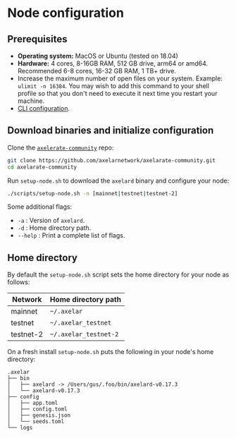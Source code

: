 # Node configuration

## Prerequisites

- **Operating system:** MacOS or Ubuntu (tested on 18.04)
- **Hardware:** 4 cores, 8-16GB RAM, 512 GB drive, arm64 or amd64. Recommended 6-8 cores, 16-32 GB RAM, 1 TB+ drive.
- Increase the maximum number of open files on your system. Example: `ulimit -n 16384`. You may wish to add this command to your shell profile so that you don't need to execute it next time you restart your machine.
- [CLI configuration](config-cli).

## Download binaries and initialize configuration

Clone the [`axelerate-community`](https://github.com/axelarnetwork/axelarate-community) repo:

```bash
git clone https://github.com/axelarnetwork/axelarate-community.git
cd axelarate-community
```

Run `setup-node.sh` to download the `axelard` binary and configure your node:

```bash
./scripts/setup-node.sh -n [mainnet|testnet|testnet-2]
```

Some additional flags:

- `-a` : Version of `axelard`.
- `-d` : Home directory path.
- `--help` : Print a complete list of flags.

## Home directory

By default the `setup-node.sh` script sets the home directory for your node as follows:

| Network   | Home directory path   |
| --------- | --------------------- |
| mainnet   | `~/.axelar`           |
| testnet   | `~/.axelar_testnet`   |
| testnet-2 | `~/.axelar_testnet-2` |

On a fresh install `setup-node.sh` puts the following in your node's home directory:

```
.axelar
├── bin
│   ├── axelard -> /Users/gus/.foo/bin/axelard-v0.17.3
│   └── axelard-v0.17.3
├── config
│   ├── app.toml
│   ├── config.toml
│   ├── genesis.json
│   └── seeds.toml
└── logs
```
